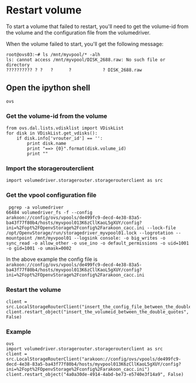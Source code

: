 <a name="restart volume"></a>
# Restart volume
To start a volume that failed to restart, you'll need to get the volume-id from the volume and the configuration file from the volumedriver.

When the volume failed to start, you'll get the following message:
```
root@ovs03:~# ls /mnt/myvpool/* -alh
ls: cannot access /mnt/myvpool/DISK_2688.raw: No such file or directory
?????????? ? ?   ?      ?            ? DISK_2688.raw
```

## Open the ipython shell
`ovs`

### Get the volume-id from the volume
```
from ovs.dal.lists.vdisklist import VDiskList
for disk in VDiskList.get_vdisks():
    if disk.info['vrouter_id'] == '':
        print disk.name
        print "==> {0}".format(disk.volume_id)
        print ""
```

### Import the storagerouterclient
`import volumedriver.storagerouter.storagerouterclient as src`

### Get the vpool configuration file

```
 pgrep -a volumedriver
66484 volumedriver_fs -f --config arakoon://config/ovs/vpools/de499fc9-decd-4e38-83a5-ba43f77f80b4/hosts/myvpool013K6zCllKaoL5gXUY/config?ini=%2Fopt%2FOpenvStorage%2Fconfig%2Farakoon_cacc.ini --lock-file /opt/OpenvStorage/run/storagedriver_myvpool01.lock --logrotation --mountpoint /mnt/myvpool01 --logsink console: -o big_writes -o sync_read -o allow_other -o use_ino -o default_permissions -o uid=1001 -o gid=1001 -o umask=0002
```
 In the above example the config file is `arakoon://config/ovs/vpools/de499fc9-decd-4e38-83a5-ba43f77f80b4/hosts/myvpool013K6zCllKaoL5gXUY/config?ini=%2Fopt%2FOpenvStorage%2Fconfig%2Farakoon_cacc.ini`

### Restart the volume
```
client = src.LocalStorageRouterClient("insert_the_config_file_between_the_double_quotes")
client.restart_object("insert_the_volumeid_between_the_double_quotes", False)
```

### Example
```
ovs
import volumedriver.storagerouter.storagerouterclient as src
client = src.LocalStorageRouterClient("arakoon://config/ovs/vpools/de499fc9-decd-4e38-83a5-ba43f77f80b4/hosts/myvpool013K6zCllKaoL5gXUY/config?ini=%2Fopt%2FOpenvStorage%2Fconfig%2Farakoon_cacc.ini")
client.restart_object("4a0a30de-4914-4abd-be73-e5740e3f14a9", False)
```


